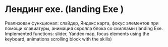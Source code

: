 # Лендинг exe. (landing Exe )
Реализован функционал: слайдер, Яндекс карта, фокус элементов при помощи клавиатуры, анимация скролла блока со скиллами (landing Exe. Implemented functions: slider, Yandex map, focus elements using the keyboard, animations scrolling block with the skills)
